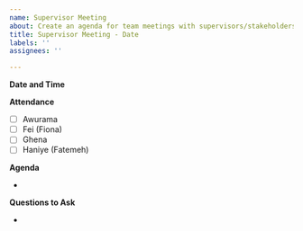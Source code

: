 ```yaml
---
name: Supervisor Meeting
about: Create an agenda for team meetings with supervisors/stakeholders.
title: Supervisor Meeting - Date
labels: ''
assignees: ''

---
```


**Date and Time**

**Attendance**

- [ ] Awurama
- [ ] Fei (Fiona)
- [ ] Ghena
- [ ] Haniye (Fatemeh)

**Agenda**

- 

**Questions to Ask**

-
